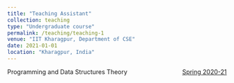 ```yaml
---
title: "Teaching Assistant"
collection: teaching
type: "Undergraduate course"
permalink: /teaching/teaching-1
venue: "IIT Kharagpur, Department of CSE"
date: 2021-01-01
location: "Kharagpur, India"
---
```


<p>Programming and Data Structures Theory  <span style="float: right; "><a href="https://cse.iitkgp.ac.in/~pds/semester/2021s/">Spring 2020-21</a></span>
</p>